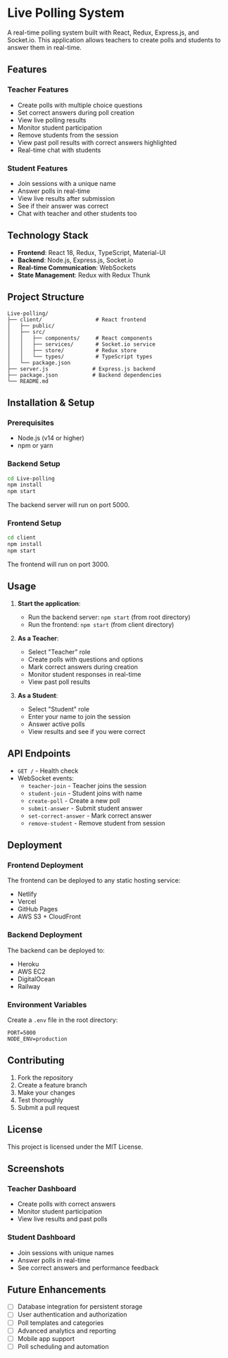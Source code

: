 # Live Polling System

A real-time polling system built with React, Redux, Express.js, and Socket.io. This application allows teachers to create polls and students to answer them in real-time.

## Features

### Teacher Features
- Create polls with multiple choice questions
- Set correct answers during poll creation
- View live polling results
- Monitor student participation
- Remove students from the session
- View past poll results with correct answers highlighted
- Real-time chat with students

### Student Features
- Join sessions with a unique name
- Answer polls in real-time
- View live results after submission
- See if their answer was correct
- Chat with teacher and other students too

## Technology Stack

- **Frontend**: React 18, Redux, TypeScript, Material-UI
- **Backend**: Node.js, Express.js, Socket.io
- **Real-time Communication**: WebSockets
- **State Management**: Redux with Redux Thunk

## Project Structure

```
Live-polling/
├── client/                 # React frontend
│   ├── public/
│   ├── src/
│   │   ├── components/     # React components
│   │   ├── services/       # Socket.io service
│   │   ├── store/          # Redux store
│   │   └── types/          # TypeScript types
│   └── package.json
├── server.js              # Express.js backend
├── package.json           # Backend dependencies
└── README.md
```

## Installation & Setup

### Prerequisites
- Node.js (v14 or higher)
- npm or yarn

### Backend Setup
```bash
cd Live-polling
npm install
npm start
```
The backend server will run on port 5000.

### Frontend Setup
```bash
cd client
npm install
npm start
```
The frontend will run on port 3000.

## Usage

1. **Start the application**:
   - Run the backend server: `npm start` (from root directory)
   - Run the frontend: `npm start` (from client directory)

2. **As a Teacher**:
   - Select "Teacher" role
   - Create polls with questions and options
   - Mark correct answers during creation
   - Monitor student responses in real-time
   - View past poll results

3. **As a Student**:
   - Select "Student" role
   - Enter your name to join the session
   - Answer active polls
   - View results and see if you were correct

## API Endpoints

- `GET /` - Health check
- WebSocket events:
  - `teacher-join` - Teacher joins the session
  - `student-join` - Student joins with name
  - `create-poll` - Create a new poll
  - `submit-answer` - Submit student answer
  - `set-correct-answer` - Mark correct answer
  - `remove-student` - Remove student from session

## Deployment

### Frontend Deployment
The frontend can be deployed to any static hosting service:
- Netlify
- Vercel
- GitHub Pages
- AWS S3 + CloudFront

### Backend Deployment
The backend can be deployed to:
- Heroku
- AWS EC2
- DigitalOcean
- Railway

### Environment Variables
Create a `.env` file in the root directory:
```
PORT=5000
NODE_ENV=production
```

## Contributing

1. Fork the repository
2. Create a feature branch
3. Make your changes
4. Test thoroughly
5. Submit a pull request

## License

This project is licensed under the MIT License.

## Screenshots

### Teacher Dashboard
- Create polls with correct answers
- Monitor student participation
- View live results and past polls

### Student Dashboard
- Join sessions with unique names
- Answer polls in real-time
- See correct answers and performance feedback

## Future Enhancements

- [ ] Database integration for persistent storage
- [ ] User authentication and authorization
- [ ] Poll templates and categories
- [ ] Advanced analytics and reporting
- [ ] Mobile app support
- [ ] Poll scheduling and automation